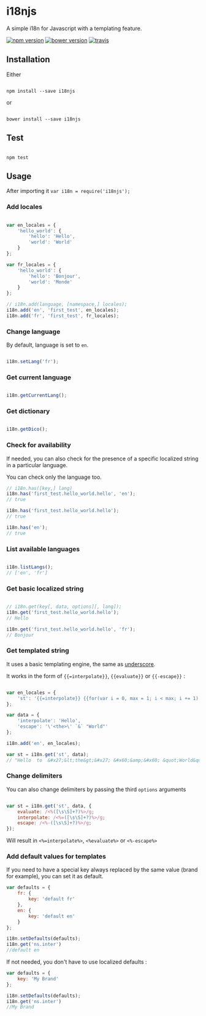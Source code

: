 # i18njs

A simple i18n for Javascript with a templating feature.

[![npm version](https://img.shields.io/npm/v/i18njs.svg?style=flat)](http://badge.fury.io/js/i18njs)
[![bower version](https://img.shields.io/bower/v/i18njs.svg?style=flat)](http://bower.io/search/?q=i18njs)
[![travis](https://travis-ci.org/yoannmoinet/i18njs.svg)](https://travis-ci.org/yoannmoinet/i18njs)

## Installation

Either

```node

npm install --save i18njs

```

or

```node

bower install --save i18njs

```

## Test

```node

npm test

```

## Usage

After importing it `var i18n = require('i18njs');`

### Add locales

```javascript

var en_locales = {
	'hello_world': {
		'hello': 'Hello',
		'world': 'World'
	}
};

var fr_locales = {
	'hello_world': {
		'hello': 'Bonjour',
		'world': 'Monde'
	}
};

// i18n.add(language, [namespace,] locales);
i18n.add('en', 'first_test', en_locales);
i18n.add('fr', 'first_test', fr_locales);

```

### Change language

By default, language is set to `en`.

```javascript

i18n.setLang('fr');

```

### Get current language

```javascript

i18n.getCurrentLang();

```

### Get dictionary

```javascript

i18n.getDico();

```
### Check for availability

If needed, you can also check for the presence of a specific localized string in a particular language.

You can check only the language too.

 ```javascript
 // i18n.has([key,] lang)
 i18n.has('first_test.hello_world.hello', 'en');
 // true

 i18n.has('first_test.hello_world.hello');
 // true

 i18n.has('en');
 // true
 ```

### List available languages

```javascript

i18n.listLangs();
// ['en', 'fr']

```

### Get basic localized string

```javascript

// i18n.get(key[, data, options][, lang]);
i18n.get('first_test.hello_world.hello');
// Hello

i18n.get('first_test.hello_world.hello', 'fr');
// Bonjour

```

### Get templated string

It uses a basic templating engine, the same as [underscore](http://underscorejs.org/#template).

It works in the form of `{{=interpolate}}`, `{{evaluate}}` or `{{-escape}}` :

```javascript

var en_locales = {
	'st': '{{=interpolate}} {{for(var i = 0, max = 1; i < max; i += 1) {}}to{{}}} {{-escape}}'
};

var data = {
	'interpolate': 'Hello',
	'escape': '\'<the>\' `&` "World"'
};

i18n.add('en', en_locales);

var st = i18n.get('st', data);
// "Hello  to  &#x27;&lt;the&gt;&#x27; &#x60;&amp;&#x60; &quot;World&quot;"

```

### Change delimiters

You can also change delimiters by passing the third `options` arguments

```javascript

var st = i18n.get('st', data, {
	evaluate: /<%([\s\S]+?)%>/g;
    interpolate: /<%=([\s\S]+?)%>/g;
    escape: /<%-([\s\S]+?)%>/g;
});

```

Will result in `<%=interpolate%>`, `<%evaluate%>` or `<%-escape%>`

### Add default values for templates

If you need to have a special key always replaced by the same value (brand for example),
you can set it as default.

```javascript
var defaults = {
	fr: {
		key: 'default fr'
	},
	en: {
		key: 'default en'
	}
};

i18n.setDefaults(defaults);
i18n.get('ns.inter')
//default en
```

If not needed, you don't have to use localized defaults :

```javascript
var defaults = {
	key: 'My Brand'
};

i18n.setDefaults(defaults);
i18n.get('ns.inter')
//My Brand
```
